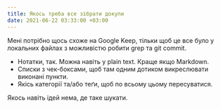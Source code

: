 ```yaml
---
title: Якось треба все зібрати докупи
date: 2021-06-22 03:33:00 +03:00
---
```


Мені потрібно щось схоже на Google Keep, тільки щоб це все було у локальних файлах з можливістю робити grep та git commit.

- Нотатки, так. Можна навіть у plain text. Краще якщо Markdown.
- Списки з чек-боксами, щоб там одним дотиком викреслювати виконані пункти.
- Якісь категорії та/або теґи, щоб по всьому цьому пересуватися.

Якось навіть ідей нема, де таке шукати.